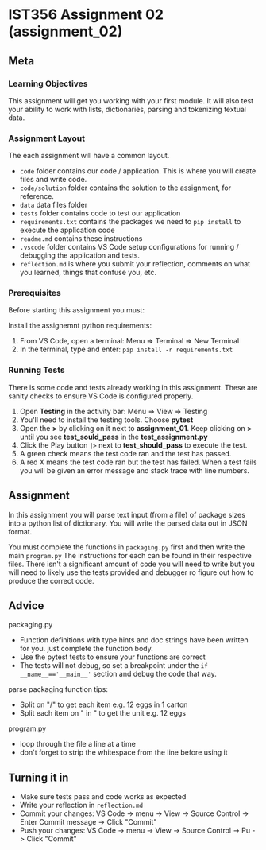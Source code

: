 # IST356 Assignment 02 (assignment_02)

## Meta

### Learning Objectives

This assignment will get you working with your first module. It will also test your ability to work with lists, dictionaries, parsing and tokenizing textual data.

### Assignment Layout

The each assignment will have a common layout.

- `code` folder contains our code / application. This is where you will create files and write code.
- `code/solution` folder contains the solution to the assignment, for reference.
- `data` data files folder
- `tests` folder contains code to test our application
- `requirements.txt` contains the packages we need to `pip install` to execute the application code
- `readme.md` contains these instructions
- `.vscode` folder contains VS Code setup configurations for running / debugging the application and tests.
-  `reflection.md` is where you submit your reflection, comments on what you learned, things that confuse you, etc.

### Prerequisites 

Before starting this assignment you must:

Install the assignemnt python requirements:

1. From VS Code, open a terminal: Menu => Terminal => New Terminal
2. In the terminal, type and enter: `pip install -r requirements.txt`


### Running Tests

There is some code and tests already working in this assignment. These are sanity checks to ensure VS Code is configured properly.

1. Open **Testing** in the activity bar: Menu => View => Testing
2. You'll need to install the testing tools. Choose **pytest**
3. Open the **>** by clicking on it next to **assignment_01**. Keep clicking on **>** until you see **test_sould_pass** in the **test_assignment.py**
4. Click the Play button `|>` next to **test_should_pass** to execute the test. 
5. A green check means the test code ran and the test has passed.
6. A red X means the test code ran but the test has failed. When a test fails you will be given an error message and stack trace with line numbers.

## Assignment

In this assignment you will parse text input (from a file) of package sizes into a python list of dictionary. You will write the parsed data out in JSON format.

You must complete the functions in `packaging.py` first and then write the main `program.py` The instructions for each can be found in their respective files.  There isn't a significant amount of code you will need to write but you will need to likely use the tests provided and debugger ro figure out how to produce the correct code.

## Advice

packaging.py

- Function definitions with type hints and doc strings have been written for you. just complete the function body.
- Use the pytest tests to ensure your functions are correct
- The tests will not debug, so set a breakpoint under the `if __name__=='__main__'` section and debug the code that way.

parse packaging function tips:
- Split on "/" to get each item e.g. 12 eggs in 1 carton
- Split each item on " in " to get the unit e.g. 12 eggs

program.py

- loop through the file a line at a time
- don't forget to strip the whitespace from the line before using it


## Turning it in

- Make sure tests pass and code works as expected
- Write your reflection in `reflection.md`
- Commit your changes: VS Code -> menu -> View -> Source Control -> Enter Commit message -> Click "Commit"
- Push your changes: VS Code -> menu -> View -> Source Control -> Pu -> Click "Commit"
